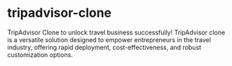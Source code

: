 # tripadvisor-clone
TripAdvisor Clone to unlock travel business successfully! TripAdvisor clone is a versatile solution designed to empower entrepreneurs in the travel industry, offering rapid deployment, cost-effectiveness, and robust customization options. 
